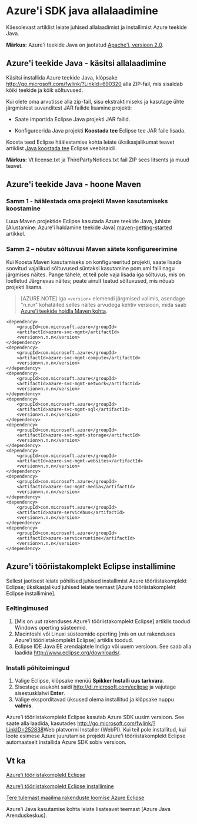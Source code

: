 <properties 
    pageTitle="Azure'i SDK java allalaadimine" 
    description="Saate teada, kuidas alla laadida Azure'i SDK Java, proovi kood Azure'i Tookit Eclipse Maven projektide ja installimise põhilised juhised ette." 
    services="" 
    documentationCenter="java" 
    authors="rmcmurray" 
    manager="wpickett" 
    editor=""/>

<tags 
    ms.service="multiple" 
    ms.workload="na" 
    ms.tgt_pltfrm="multiple" 
    ms.devlang="Java" 
    ms.topic="article" 
    ms.date="08/11/2016" 
    ms.author="robmcm"/>

# <a name="download-the-azure-sdk-for-java"></a>Azure'i SDK java allalaadimine

Käesolevast artiklist leiate juhised allalaadimist ja installimist Azure teekide Java.

**Märkus:** Azure'i teekide Java on jaotatud [Apache'i, versioon 2.0][license].

## <a name="azure-libraries-for-java---manual-download"></a>Azure'i teekide Java - käsitsi allalaadimine

Käsitsi installida Azure teekide Java, klõpsake <http://go.microsoft.com/fwlink/?LinkId=690320> alla ZIP-fail, mis sisaldab kõiki teekide ja kõik sõltuvused.

Kui olete oma arvutisse alla zip-fail, sisu ekstraktimiseks ja kasutage ühte järgmistest suvanditest JAR failide lisamine projekti:

* Saate importida Eclipse Java projekti JAR failid.

* Konfigureerida Java projekti **Koostada tee** Eclipse tee JAR faile lisada.

Koosta teed Eclipse häälestamise kohta leiate üksikasjalikumat teavet artiklist [Java koostada tee] Eclipse veebisaidil.

**Märkus:** Vt license.txt ja ThirdPartyNotices.txt fail ZIP sees litsents ja muud teavet.

## <a name="azure-libraries-for-java---building-with-maven"></a>Azure'i teekide Java - hoone Maven

### <a name="step-1---set-up-your-project-to-use-maven-for-build"></a>Samm 1 - häälestada oma projekti Maven kasutamiseks koostamine

Luua Maven projektide Eclipse kasutada Azure teekide Java, juhiste [Alustamine: Azure'i haldamine teekide Java] [ maven-getting-started] artikkel. 

### <a name="step-2---configure-your-maven-settings-with-the-requisite-dependencies"></a>Samm 2 – nõutav sõltuvusi Maven sätete konfigureerimine

Kui Koosta Maven kasutamiseks on konfigureeritud projekti, saate lisada soovitud vajalikud sõltuvused süntaksi kasutamine pom.xml faili nagu järgmises näites. Pange tähele, et teil pole vaja lisada iga sõltuvus, mis on loetletud Järgnevas näites; peate ainult teatud sõltuvused, mis nõuab projekti lisama.

> [AZURE.NOTE] Iga `<version>` elemendi järgmised valimis, asendage "n.n.n" kohatäited selles näites arvudega kehtiv versioon, mida saab [Azure'i teekide hoidla Maven kohta].

    <dependency>
        <groupId>com.microsoft.azure</groupId>
        <artifactId>azure-svc-mgmt</artifactId>
        <version>n.n.n</version>
    </dependency>
    <dependency>
        <groupId>com.microsoft.azure</groupId>
        <artifactId>azure-svc-mgmt-compute</artifactId>
        <version>n.n.n</version>
    </dependency>
    <dependency>
        <groupId>com.microsoft.azure</groupId>
        <artifactId>azure-svc-mgmt-network</artifactId>
        <version>n.n.n</version>
    </dependency>
    <dependency>
        <groupId>com.microsoft.azure</groupId>
        <artifactId>azure-svc-mgmt-sql</artifactId>
        <version>n.n.n</version>
    </dependency>
    <dependency>
        <groupId>com.microsoft.azure</groupId>
        <artifactId>azure-svc-mgmt-storage</artifactId>
        <version>n.n.n</version>
    </dependency>
    <dependency>
        <groupId>com.microsoft.azure</groupId>
        <artifactId>azure-svc-mgmt-websites</artifactId>
        <version>n.n.n</version>
    </dependency>
    <dependency>
        <groupId>com.microsoft.azure</groupId>
        <artifactId>azure-svc-mgmt-media</artifactId>
        <version>n.n.n</version>
    </dependency>
    <dependency>
        <groupId>com.microsoft.azure</groupId>
        <artifactId>azure-servicebus</artifactId>
        <version>n.n.n</version>
    </dependency>
    <dependency>
        <groupId>com.microsoft.azure</groupId>
        <artifactId>azure-serviceruntime</artifactId>
        <version>n.n.n</version>
    </dependency>

## <a name="installing-the-azure-toolkit-for-eclipse"></a>Azure'i tööriistakomplekt Eclipse installimine

Sellest jaotisest leiate põhilised juhised installimist Azure tööriistakomplekt Eclipse; üksikasjalikud juhised leiate teemast [Azure tööriistakomplekt Eclipse installimine].

### <a name="prerequisites"></a>Eeltingimused

1. [Mis on uut rakenduses Azure'i tööriistakomplekt Eclipse] artiklis toodud Windows operting süsteemid.
1. Macintoshi või Linuxi süsteemide operting [mis on uut rakenduses Azure'i tööriistakomplekt Eclipse] artiklis toodud.
1. Eclipse IDE Java EE arendajatele Indigo või uuem versioon. See saab alla laadida <http://www.eclipse.org/downloads/>.

### <a name="basic-installation-steps"></a>Installi põhitoimingud

1. Valige Eclipse, klõpsake menüü **Spikker** **Installi uus tarkvara**.
1. Sisestage asukoht saidi <http://dl.microsoft.com/eclipse> ja vajutage sisestusklahvi **Enter**.
1. Valige eksporditavad üksused olema installitud ja klõpsake nuppu **valmis**.

Azure'i tööriistakomplekt Eclipse kasutab Azure SDK uusim versioon. See saate alla laadida, kasutades <http://go.microsoft.com/fwlink/?LinkID=252838>Web platvormi Installer (WebPI). Kui teil pole installitud, kui loote esimese Azure juurutamise projekti Azure'i tööriistakomplekt Eclipse automaatselt installida Azure SDK sobiv versioon.

## <a name="see-also"></a>Vt ka

[Azure'i tööriistakomplekt Eclipse]

[Azure'i tööriistakomplekt Eclipse installimine] 

[Tere tulemast maailma rakenduste loomise Azure Eclipse]

Azure'i Java kasutamise kohta leiate lisateavet teemast [Azure Java Arenduskeskus].

<!-- URL List -->

[Azure'i Java Arenduskeskus]: http://go.microsoft.com/fwlink/?LinkID=699547
[Azure'i teekide hoidla Maven kohta]: http://go.microsoft.com/fwlink/?LinkID=286274
[Azure'i tööriistakomplekt Eclipse]: http://go.microsoft.com/fwlink/?LinkID=699529
[Tere tulemast maailma rakenduste loomise Azure Eclipse]: http://go.microsoft.com/fwlink/?LinkID=699533
[Azure'i tööriistakomplekt Eclipse installimine]: http://go.microsoft.com/fwlink/?LinkId=699546
[Java koostada tee]: http://help.eclipse.org/luna/index.jsp?topic=%2Forg.eclipse.jdt.doc.user%2Freference%2Fref-properties-build-path.htm
[license]: http://www.apache.org/licenses/LICENSE-2.0.html
[maven-getting-started]: http://go.microsoft.com/fwlink/?LinkID=622998
[zip-download]: http://go.microsoft.com/fwlink/?LinkId=690320
[Mis on uut rakenduses Azure tööriistakomplekt Eclipse]: http://go.microsoft.com/fwlink/?LinkId=690333
